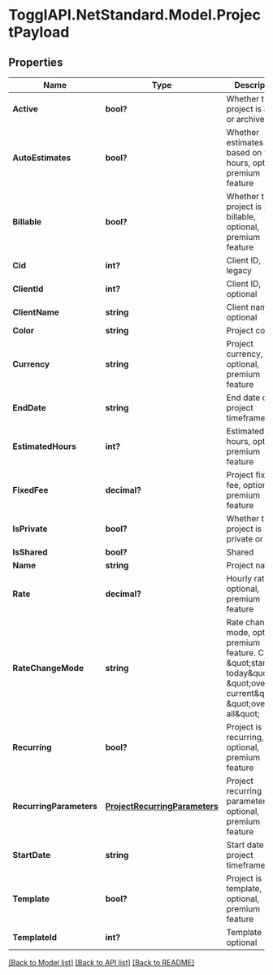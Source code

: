# TogglAPI.NetStandard.Model.ProjectPayload
## Properties

Name | Type | Description | Notes
------------ | ------------- | ------------- | -------------
**Active** | **bool?** | Whether the project is active or archived | [optional] 
**AutoEstimates** | **bool?** | Whether estimates are based on task hours, optional, premium feature | [optional] 
**Billable** | **bool?** | Whether the project is set as billable, optional, premium feature | [optional] 
**Cid** | **int?** | Client ID, legacy | [optional] 
**ClientId** | **int?** | Client ID, optional | [optional] 
**ClientName** | **string** | Client name, optional | [optional] 
**Color** | **string** | Project color | [optional] 
**Currency** | **string** | Project currency, optional, premium feature | [optional] 
**EndDate** | **string** | End date of a project timeframe | [optional] 
**EstimatedHours** | **int?** | Estimated hours, optional, premium feature | [optional] 
**FixedFee** | **decimal?** | Project fixed fee, optional, premium feature | [optional] 
**IsPrivate** | **bool?** | Whether the project is private or not | [optional] 
**IsShared** | **bool?** | Shared | [optional] 
**Name** | **string** | Project name | [optional] 
**Rate** | **decimal?** | Hourly rate, optional, premium feature | [optional] 
**RateChangeMode** | **string** | Rate change mode, optional, premium feature. Can be \&quot;start-today\&quot;, \&quot;override-current\&quot;, \&quot;override-all\&quot; | [optional] 
**Recurring** | **bool?** | Project is recurring, optional, premium feature | [optional] 
**RecurringParameters** | [**ProjectRecurringParameters**](ProjectRecurringParameters.md) | Project recurring parameters, optional, premium feature | [optional] 
**StartDate** | **string** | Start date of a project timeframe | [optional] 
**Template** | **bool?** | Project is template, optional, premium feature | [optional] 
**TemplateId** | **int?** | Template ID, optional | [optional] 

[[Back to Model list]](../README.md#documentation-for-models) [[Back to API list]](../README.md#documentation-for-api-endpoints) [[Back to README]](../README.md)


